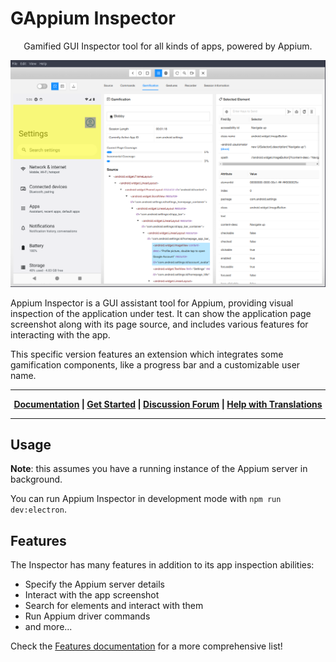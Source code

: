 # GAppium Inspector

<p align="center">
   Gamified GUI Inspector tool for all kinds of apps, powered by Appium.
</p>

<img alt="GAppium" src="./docs/assets/images/gamification-screenshot.png" width="800">


Appium Inspector is a GUI assistant tool for Appium, providing visual inspection of the application
under test. It can show the application page screenshot along with its page source, and includes
various features for interacting with the app.

This specific version features an extension which integrates some
gamification components, like a progress bar and a customizable user
name.

---

<p align="center"><b>
   <a href="https://appium.github.io/appium-inspector/">Documentation</a> |
   <a href="https://appium.github.io/appium-inspector/latest/quickstart/">Get Started</a> |
   <a href="https://discuss.appium.io">Discussion Forum</a> |
   <a href="https://crowdin.com/project/appium-desktop">Help with Translations</a>
</b></p>

---

## Usage

**Note**: this assumes you have a running instance of the Appium
server in background.

You can run Appium Inspector in development mode with `npm run
dev:electron`.

## Features

The Inspector has many features in addition to its app inspection abilities:

- Specify the Appium server details
- Interact with the app screenshot
- Search for elements and interact with them
- Run Appium driver commands
- and more...

Check the [Features documentation](https://appium.github.io/appium-inspector/latest/overview/#features-overview)
for a more comprehensive list!

